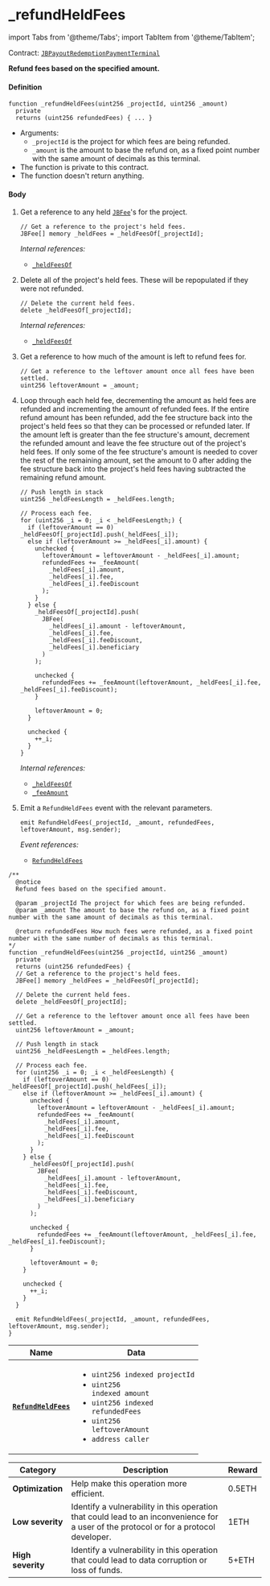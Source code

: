 # \_refundHeldFees

import Tabs from '@theme/Tabs';
import TabItem from '@theme/TabItem';

Contract: [`JBPayoutRedemptionPaymentTerminal`](/dev/api/contracts/or-payment-terminals/or-abstract/jbpayoutredemptionpaymentterminal/README.md)​‌

<Tabs>
<TabItem value="Step by step" label="Step by step">

**Refund fees based on the specified amount.**

#### Definition

```
function _refundHeldFees(uint256 _projectId, uint256 _amount)
  private
  returns (uint256 refundedFees) { ... }
```

- Arguments:
  - `_projectId` is the project for which fees are being refunded.
  - `_amount` is the amount to base the refund on, as a fixed point number with the same amount of decimals as this terminal.
- The function is private to this contract.
- The function doesn't return anything.

#### Body

1.  Get a reference to any held [`JBFee`](/dev/api/data-structures/jbfee.md)'s for the project.

    ```
    // Get a reference to the project's held fees.
    JBFee[] memory _heldFees = _heldFeesOf[_projectId];
    ```

    _Internal references:_

    - [`_heldFeesOf`](/dev/api/contracts/or-payment-terminals/or-abstract/jbpayoutredemptionpaymentterminal/properties/-_heldfeesof.md)

2.  Delete all of the project's held fees. These will be repopulated if they were not refunded.

    ```
    // Delete the current held fees.
    delete _heldFeesOf[_projectId];
    ```

    _Internal references:_

    - [`_heldFeesOf`](/dev/api/contracts/or-payment-terminals/or-abstract/jbpayoutredemptionpaymentterminal/properties/-_heldfeesof.md)

3.  Get a reference to how much of the amount is left to refund fees for.

    ```
    // Get a reference to the leftover amount once all fees have been settled.
    uint256 leftoverAmount = _amount;
    ```

4.  Loop through each held fee, decrementing the amount as held fees are refunded and incrementing the amount of refunded fees. If the entire refund amount has been refunded, add the fee structure back into the project's held fees so that they can be processed or refunded later. If the amount left is greater than the fee structure's amount, decrement the refunded amount and leave the fee structure out of the project's held fees. If only some of the fee structure's amount is needed to cover the rest of the remaining amount, set the amount to 0 after adding the fee structure back into the project's held fees having subtracted the remaining refund amount.

    ```
    // Push length in stack
    uint256 _heldFeesLength = _heldFees.length;

    // Process each fee.
    for (uint256 _i = 0; _i < _heldFeesLength;) {
      if (leftoverAmount == 0) _heldFeesOf[_projectId].push(_heldFees[_i]);
      else if (leftoverAmount >= _heldFees[_i].amount) {
        unchecked {
          leftoverAmount = leftoverAmount - _heldFees[_i].amount;
          refundedFees += _feeAmount(
            _heldFees[_i].amount,
            _heldFees[_i].fee,
            _heldFees[_i].feeDiscount
          );
        }
      } else {
        _heldFeesOf[_projectId].push(
          JBFee(
            _heldFees[_i].amount - leftoverAmount,
            _heldFees[_i].fee,
            _heldFees[_i].feeDiscount,
            _heldFees[_i].beneficiary
          )
        );

        unchecked {
          refundedFees += _feeAmount(leftoverAmount, _heldFees[_i].fee, _heldFees[_i].feeDiscount);
        }

        leftoverAmount = 0;
      }

      unchecked {
        ++_i;
      }
    }
    ```

    _Internal references:_

    - [`_heldFeesOf`](/dev/api/contracts/or-payment-terminals/or-abstract/jbpayoutredemptionpaymentterminal/properties/-_heldfeesof.md)
    - [`_feeAmount`](/dev/api/contracts/or-payment-terminals/or-abstract/jbpayoutredemptionpaymentterminal/read/-_feeamount.md)

5.  Emit a `RefundHeldFees` event with the relevant parameters.

    ```
    emit RefundHeldFees(_projectId, _amount, refundedFees, leftoverAmount, msg.sender);
    ```

    _Event references:_

    - [`RefundHeldFees`](/dev/api/contracts/or-payment-terminals/or-abstract/jbpayoutredemptionpaymentterminal/events/refundheldfees.md)

</TabItem>

<TabItem value="Code" label="Code">

```
/**
  @notice
  Refund fees based on the specified amount.

  @param _projectId The project for which fees are being refunded.
  @param _amount The amount to base the refund on, as a fixed point number with the same amount of decimals as this terminal.

  @return refundedFees How much fees were refunded, as a fixed point number with the same number of decimals as this terminal.
*/
function _refundHeldFees(uint256 _projectId, uint256 _amount)
  private
  returns (uint256 refundedFees) {
  // Get a reference to the project's held fees.
  JBFee[] memory _heldFees = _heldFeesOf[_projectId];

  // Delete the current held fees.
  delete _heldFeesOf[_projectId];

  // Get a reference to the leftover amount once all fees have been settled.
  uint256 leftoverAmount = _amount;

  // Push length in stack
  uint256 _heldFeesLength = _heldFees.length;

  // Process each fee.
  for (uint256 _i = 0; _i < _heldFeesLength) {
    if (leftoverAmount == 0) _heldFeesOf[_projectId].push(_heldFees[_i]);
    else if (leftoverAmount >= _heldFees[_i].amount) {
      unchecked {
        leftoverAmount = leftoverAmount - _heldFees[_i].amount;
        refundedFees += _feeAmount(
          _heldFees[_i].amount,
          _heldFees[_i].fee,
          _heldFees[_i].feeDiscount
        );
      }
    } else {
      _heldFeesOf[_projectId].push(
        JBFee(
          _heldFees[_i].amount - leftoverAmount,
          _heldFees[_i].fee,
          _heldFees[_i].feeDiscount,
          _heldFees[_i].beneficiary
        )
      );

      unchecked {
        refundedFees += _feeAmount(leftoverAmount, _heldFees[_i].fee, _heldFees[_i].feeDiscount);
      }

      leftoverAmount = 0;
    }

    unchecked {
      ++_i;
    }
  }

  emit RefundHeldFees(_projectId, _amount, refundedFees, leftoverAmount, msg.sender);
}
```

</TabItem>

<TabItem value="Events" label="Events">

| Name                                                                                                                                   | Data                                                                                                                                                                                                                                   |
| -------------------------------------------------------------------------------------------------------------------------------------- | -------------------------------------------------------------------------------------------------------------------------------------------------------------------------------------------------------------------------------------- |
| [**`RefundHeldFees`**](/dev/api/contracts/or-payment-terminals/or-abstract/jbpayoutredemptionpaymentterminal/events/refundheldfees.md) | <ul><li><code>uint256 indexed projectId</code></li><li><code>uint256 indexed amount</code></li><li><code>uint256 indexed refundedFees</code></li><li><code>uint256 leftoverAmount</code></li><li><code>address caller</code></li></ul> |

</TabItem>

<TabItem value="Bug bounty" label="Bug bounty">

| Category          | Description                                                                                                                            | Reward |
| ----------------- | -------------------------------------------------------------------------------------------------------------------------------------- | ------ |
| **Optimization**  | Help make this operation more efficient.                                                                                               | 0.5ETH |
| **Low severity**  | Identify a vulnerability in this operation that could lead to an inconvenience for a user of the protocol or for a protocol developer. | 1ETH   |
| **High severity** | Identify a vulnerability in this operation that could lead to data corruption or loss of funds.                                        | 5+ETH  |

</TabItem>
</Tabs>

